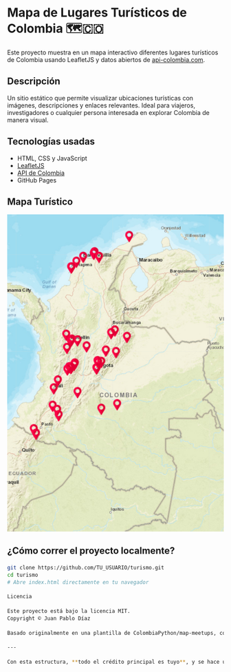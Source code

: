 # Mapa de Lugares Turísticos de Colombia 🗺️🇨🇴

Este proyecto muestra en un mapa interactivo diferentes lugares turísticos de Colombia usando LeafletJS y datos abiertos de [api-colombia.com](https://api-colombia.com/).

## Descripción

Un sitio estático que permite visualizar ubicaciones turísticas con imágenes, descripciones y enlaces relevantes. Ideal para viajeros, investigadores o cualquier persona interesada en explorar Colombia de manera visual.

## Tecnologías usadas

- HTML, CSS y JavaScript
- [LeafletJS](https://leafletjs.com/)
- [API de Colombia](https://api-colombia.com/)
- GitHub Pages

## Mapa Turístico

![Mapa](./assets/mapa.png)

## ¿Cómo correr el proyecto localmente?

```bash
git clone https://github.com/TU_USUARIO/turismo.git
cd turismo
# Abre index.html directamente en tu navegador

Licencia

Este proyecto está bajo la licencia MIT.
Copyright © Juan Pablo Díaz

Basado originalmente en una plantilla de ColombiaPython/map-meetups, con modificaciones y desarrollo adicional por Juan Pablo Díaz.

---

Con esta estructura, **todo el crédito principal es tuyo**, y se hace una mención técnica al final como corresponde por la licencia. ¿Quieres que te lo genere como archivo `.md` directamente?
```
